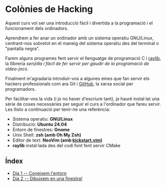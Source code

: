 # Colònies de Hacking

Aquest curs vol ser una introducció fàcil i divertida a la programació i el
funcionament dels ordinadors.

Aprendrem a fer anar un ordinador amb un sistema operatiu GNU/Linux,
centrant-nos sobretot en el maneig del sistema operatiu des del terminal o
"pantalla negra".

Farem alguns programes fent servir el llenguatge de programació C i
[raylib](https://www.raylib.com/), la llibreria *senzilla i fàcil de fer servir
per gaudir de la programació de vídeo-jocs*.

Finalment m'agradaria introduir-vos a algunes eines que fan servir els hackers
professionals com ara Git i [GitHub](https://github.com), la xarxa social per
programadors.

Per facilitar-vos la vida (i jo no haver d'escriure tant), ja hauré instal·lat
una sèrie de coses necessàries per seguir el curs a l'ordinador que fareu
servir. Les llisto a continuació per tenir-ne una referència:

  * Sistema operatiu: **GNU/Linux**
  * Distribució: **Ubuntu 24.04**
  * Entorn de finestres: **Gnome**
  * Unix Shell: **zsh (amb Oh My Zsh)** 
  * Editor de text: **NeoVim (amb [kickstart.vim](https://github.com/amanya/kickstart.nvim))**
  * **raylib** instal·lada des del codi font fent servir CMake

## Índex

* [Dia 1 -- Coneixem l'entorn](dia-01.md)
* [Dia 2 -- Dibuixem en una finestra!](dia-02.md)
